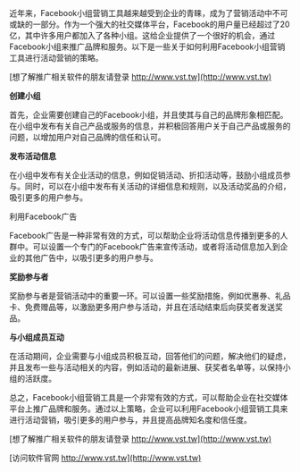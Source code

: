 近年来，Facebook小组营销工具越来越受到企业的青睐，成为了营销活动中不可或缺的一部分。作为一个强大的社交媒体平台，Facebook的用户量已经超过了20亿，其中许多用户都加入了各种小组。这给企业提供了一个很好的机会，通过Facebook小组来推广品牌和服务。以下是一些关于如何利用Facebook小组营销工具进行活动营销的策略。

[想了解推广相关软件的朋友请登录 http://www.vst.tw](http://www.vst.tw)

**创建小组**

首先，企业需要创建自己的Facebook小组，并且使其与自己的品牌形象相匹配。在小组中发布有关自己产品或服务的信息，并积极回答用户关于自己产品或服务的问题，以增加用户对自己品牌的信任和认可。

**发布活动信息**

在小组中发布有关企业活动的信息，例如促销活动、折扣活动等，鼓励小组成员参与。同时，可以在小组中发布有关活动的详细信息和规则，以及活动奖品的介绍，吸引更多的用户参与。

利用Facebook广告

Facebook广告是一种非常有效的方式，可以帮助企业将活动信息传播到更多的人群中。可以设置一个专门的Facebook广告来宣传活动，或者将活动信息加入到企业的其他广告中，以吸引更多的用户参与。

**奖励参与者**

奖励参与者是营销活动中的重要一环。可以设置一些奖励措施，例如优惠券、礼品卡、免费赠品等，以激励更多用户参与活动，并且在活动结束后向获奖者发送奖品。

**与小组成员互动**

在活动期间，企业需要与小组成员积极互动，回答他们的问题，解决他们的疑虑，并且发布一些与活动相关的内容，例如活动的最新进展、获奖者名单等，以保持小组的活跃度。

总之，Facebook小组营销工具是一个非常有效的方式，可以帮助企业在社交媒体平台上推广品牌和服务。通过以上策略，企业可以利用Facebook小组营销工具来进行活动营销，吸引更多的用户参与，并且提高品牌知名度和信任度。

[想了解推广相关软件的朋友请登录 http://www.vst.tw](http://www.vst.tw)


[访问软件官网 http://www.vst.tw](http://www.vst.tw)

